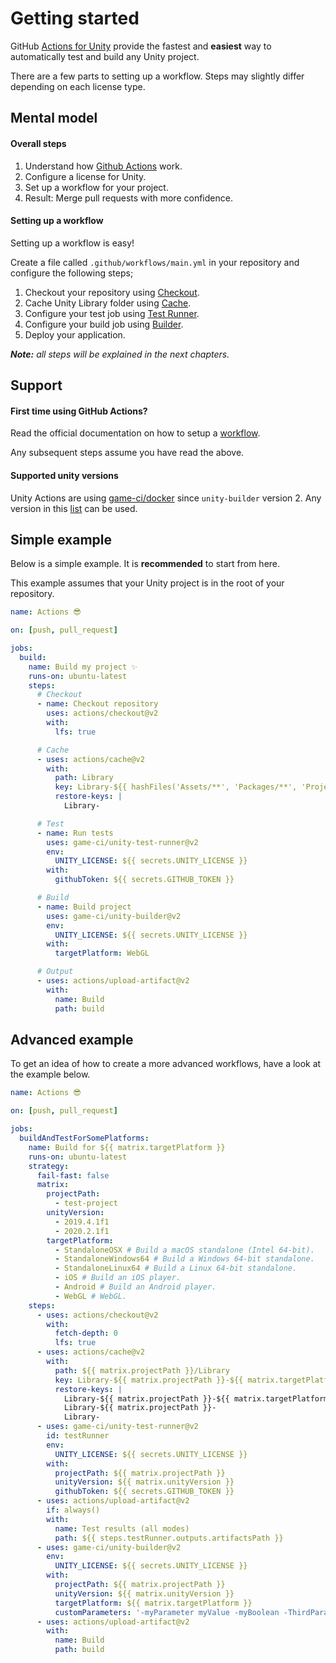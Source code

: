 # Getting started

GitHub [Actions for Unity](https://github.com/game-ci/unity-actions) provide the fastest and **easiest** way to automatically test and build any Unity project.

There are a few parts to setting up a workflow. Steps may slightly differ depending on each license type.

## Mental model

#### Overall steps

1. Understand how
   [Github Actions](https://docs.github.com/en/actions)
   work.
2. Configure a license for Unity.
3. Set up a workflow for your project.
4. Result: Merge pull requests with more confidence.

#### Setting up a workflow

Setting up a workflow is easy!

Create a file called `.github/workflows/main.yml` in your repository and configure the following steps;

1. Checkout your repository using
   [Checkout](https://github.com/marketplace/actions/checkout).
2. Cache Unity Library folder using
   [Cache](https://github.com/marketplace/actions/cache).
3. Configure your test job using
   [Test Runner](https://github.com/marketplace/actions/unity-test-runner).
4. Configure your build job using
   [Builder](https://github.com/marketplace/actions/unity-builder).
5. Deploy your application.

_**Note:** all steps will be explained in the next chapters._

## Support

#### First time using GitHub Actions?

Read the official documentation on how to setup a
[workflow](https://help.github.com/en/actions/automating-your-workflow-with-github-actions/configuring-a-workflow).

Any subsequent steps assume you have read the above.

#### Supported unity versions

Unity Actions are using
[game-ci/docker](https://github.com/game-ci/docker/)
since `unity-builder` version 2. Any version in this
[list](/docs/docker/versions) can be used.

## Simple example

Below is a simple example. It is **recommended** to start from here.

This example assumes that your Unity project is in the root of your repository.

```yaml
name: Actions 😎

on: [push, pull_request]

jobs:
  build:
    name: Build my project ✨
    runs-on: ubuntu-latest
    steps:
      # Checkout
      - name: Checkout repository
        uses: actions/checkout@v2
        with:
          lfs: true

      # Cache
      - uses: actions/cache@v2
        with:
          path: Library
          key: Library-${{ hashFiles('Assets/**', 'Packages/**', 'ProjectSettings/**') }}
          restore-keys: |
            Library-

      # Test
      - name: Run tests
        uses: game-ci/unity-test-runner@v2
        env:
          UNITY_LICENSE: ${{ secrets.UNITY_LICENSE }}
        with:
          githubToken: ${{ secrets.GITHUB_TOKEN }}

      # Build
      - name: Build project
        uses: game-ci/unity-builder@v2
        env:
          UNITY_LICENSE: ${{ secrets.UNITY_LICENSE }}
        with:
          targetPlatform: WebGL

      # Output
      - uses: actions/upload-artifact@v2
        with:
          name: Build
          path: build
```

## Advanced example

To get an idea of how to create a more advanced workflows,
have a look at the example below.

```yaml
name: Actions 😎

on: [push, pull_request]

jobs:
  buildAndTestForSomePlatforms:
    name: Build for ${{ matrix.targetPlatform }}
    runs-on: ubuntu-latest
    strategy:
      fail-fast: false
      matrix:
        projectPath:
          - test-project
        unityVersion:
          - 2019.4.1f1
          - 2020.2.1f1
        targetPlatform:
          - StandaloneOSX # Build a macOS standalone (Intel 64-bit).
          - StandaloneWindows64 # Build a Windows 64-bit standalone.
          - StandaloneLinux64 # Build a Linux 64-bit standalone.
          - iOS # Build an iOS player.
          - Android # Build an Android player.
          - WebGL # WebGL.
    steps:
      - uses: actions/checkout@v2
        with:
          fetch-depth: 0
          lfs: true
      - uses: actions/cache@v2
        with:
          path: ${{ matrix.projectPath }}/Library
          key: Library-${{ matrix.projectPath }}-${{ matrix.targetPlatform }}-${{ hashFiles(matrix.projectPath) }}
          restore-keys: |
            Library-${{ matrix.projectPath }}-${{ matrix.targetPlatform }}-
            Library-${{ matrix.projectPath }}-
            Library-
      - uses: game-ci/unity-test-runner@v2
        id: testRunner
        env:
          UNITY_LICENSE: ${{ secrets.UNITY_LICENSE }}
        with:
          projectPath: ${{ matrix.projectPath }}
          unityVersion: ${{ matrix.unityVersion }}
          githubToken: ${{ secrets.GITHUB_TOKEN }}
      - uses: actions/upload-artifact@v2
        if: always()
        with:
          name: Test results (all modes)
          path: ${{ steps.testRunner.outputs.artifactsPath }}
      - uses: game-ci/unity-builder@v2
        env:
          UNITY_LICENSE: ${{ secrets.UNITY_LICENSE }}
        with:
          projectPath: ${{ matrix.projectPath }}
          unityVersion: ${{ matrix.unityVersion }}
          targetPlatform: ${{ matrix.targetPlatform }}
          customParameters: '-myParameter myValue -myBoolean -ThirdParameter andItsValue'
      - uses: actions/upload-artifact@v2
        with:
          name: Build
          path: build
```
